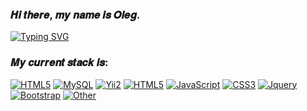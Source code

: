 ### 𝑯𝒊 𝒕𝒉𝒆𝒓𝒆, 𝒎𝒚 𝒏𝒂𝒎𝒆 𝒊𝒔 𝑶𝒍𝒆𝒈.
[![Typing SVG](https://readme-typing-svg.herokuapp.com?font=Fira+Code&weight=600&size=22&duration=2000&pause=2000&color=8E0CF7&background=FF1E1E00&width=435&lines=Vue.js+Front-end+Developer)](https://git.io/typing-svg)
### 𝑴𝒚 𝒄𝒖𝒓𝒓𝒆𝒏𝒕 𝒔𝒕𝒂𝒄𝒌 𝒊𝒔:
[![HTML5](https://img.shields.io/badge/-PHP-212121?style=for-the-badge&logo=php&logoColor=3c61eb)](https://www.php.net/)
[![MySQL](https://img.shields.io/badge/-Sql-212121?style=for-the-badge&logo=MySQL)](https://metanit.com/sql/)
[![Yii2](https://img.shields.io/badge/-💚%20Yii2-212121?style=for-the-badge&logo=Yii2&logoColor=3c61eb)](https://www.yiiframework.com/)
[![HTML5](https://img.shields.io/badge/-HTML5-212121?style=for-the-badge&logo=HTML5)](https://developer.mozilla.org/en-US/docs/Web/HTML)
[![JavaScript](https://img.shields.io/badge/-JavaScript-212121?style=for-the-badge&logo=JavaScript)](https://learn.javascript.ru/)
[![CSS3](https://img.shields.io/badge/-CSS3-212121?style=for-the-badge&logo=CSS3&logoColor=6c85ff)](https://developer.mozilla.org/en-US/docs/Web/CSS)
[![Jquery](https://img.shields.io/badge/-Jquery-212121?style=for-the-badge&logo=Jquery)](https://jquery.com/)
[![Bootstrap](https://img.shields.io/badge/-Bootstrap-212121?style=for-the-badge&logo=Bootstrap)](https://getbootstrap.com/)
[![Other](https://img.shields.io/badge/-🔧%20And%20other-212121?style=for-the-badge&logo=Other)](https://youtu.be/dQw4w9WgXcQ)

<!--
**KiditsGood/KiditsGood** is a ✨ _special_ ✨ repository because its `README.md` (this file) appears on your GitHub profile.

Here are some ideas to get you started:

- 🔭 I’m currently working on ...
- 🌱 I’m currently learning ...
- 👯 I’m looking to collaborate on ...
- 🤔 I’m looking for help with ...
- 💬 Ask me about ...
- 📫 How to reach me: ...
- 😄 Pronouns: ...
- ⚡ Fun fact: ...
-->
